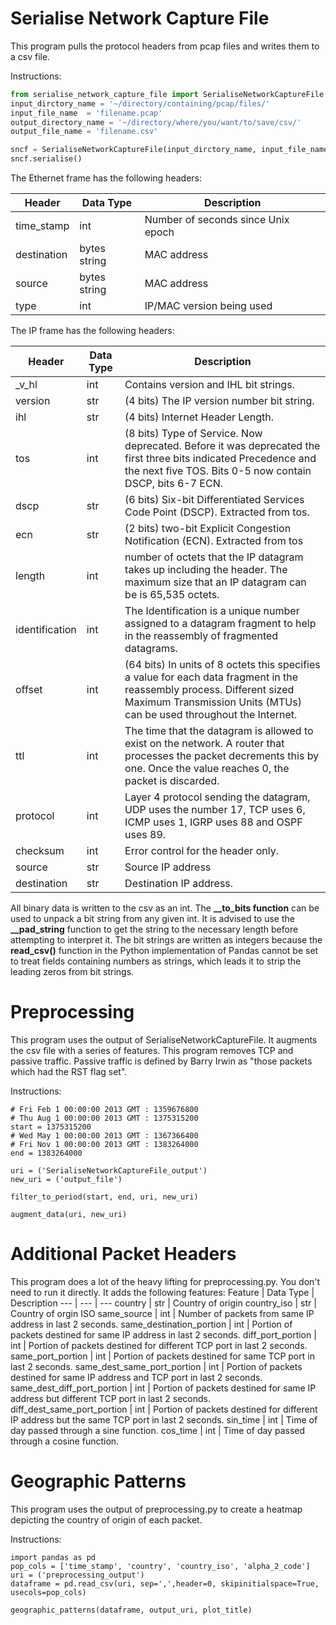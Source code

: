 <h1>Serialise Network Capture File</h1>

This program pulls the protocol headers from pcap files and writes them to
a csv file.

Instructions:
```python
from serialise_network_capture_file import SerialiseNetworkCaptureFile
input_dirctory_name = '~/directory/containing/pcap/files/'
input_file_name  = 'filename.pcap'
output_directory_name = '~/directory/where/you/want/to/save/csv/'
output_file_name = 'filename.csv'

sncf = SerialiseNetworkCaptureFile(input_dirctory_name, input_file_name, output_directory_name, output_file_name)
sncf.serialise()
```


The Ethernet frame has the following headers:

Header | Data Type | Description
---------- | ---------- | ----------------
time_stamp | int |Number of seconds since Unix epoch
destination | bytes string | MAC address
source | bytes string | MAC address
type | int | IP/MAC version being used

The IP frame has the following headers:

Header | Data Type | Description
--- | --- | ---     
_v_hl | int | Contains version and IHL bit strings.
version | str | (4 bits) The IP version number bit string.
ihl | str  | (4 bits) Internet Header Length.
tos | int | (8 bits) Type of Service. Now deprecated. Before it was deprecated the first three bits indicated Precedence and the next five TOS. Bits 0-5 now contain DSCP, bits 6-7 ECN.
dscp | str | (6 bits) Six-bit Differentiated Services Code Point (DSCP). Extracted from tos.
ecn | str | (2 bits) two-bit Explicit Congestion Notification (ECN). Extracted from tos
length | int | number of octets that the IP datagram takes up including the header. The maximum size that an IP datagram can be is 65,535 octets.
identification | int | The Identification is a unique number assigned to a datagram fragment to help in the reassembly of fragmented datagrams.
offset | int | (64 bits) In units of 8 octets this specifies a value for each data fragment in the reassembly process. Different sized Maximum Transmission Units (MTUs) can be used throughout the Internet.
ttl | int | The time that the datagram is allowed to exist on the network. A router that processes the packet decrements this by one. Once the value reaches 0, the packet is discarded.
protocol | int | Layer 4 protocol sending the datagram, UDP uses the number 17, TCP uses 6, ICMP uses 1, IGRP uses 88 and OSPF uses 89.
checksum | int | Error control for the header only.
source | str | Source IP address
destination | str | Destination IP address.

All binary data is written to the csv as an int. The **__to_bits function** can be used to unpack a bit string from any given int. 
It is advised to use the **__pad_string** function to get the string to the necessary length before attempting to interpret it. The bit strings are written as integers because the **read_csv()** function in the Python implementation of Pandas cannot be set to treat fields containing numbers as strings, which leads it to strip the leading zeros from bit strings.

<h1>Preprocessing</h1>

This program uses the output of SerialiseNetworkCaptureFile. It augments the csv file with a series of features. This program removes TCP and passive traffic. Passive traffic is defined by Barry Irwin as "those packets which had the RST flag set". 



Instructions:
```
# Fri Feb 1 00:00:00 2013 GMT : 1359676800
# Thu Aug 1 00:00:00 2013 GMT : 1375315200
start = 1375315200
# Wed May 1 00:00:00 2013 GMT : 1367366400
# Fri Nov 1 00:00:00 2013 GMT : 1383264000
end = 1383264000

uri = ('SerialiseNetworkCaptureFile_output')
new_uri = ('output_file')

filter_to_period(start, end, uri, new_uri)

augment_data(uri, new_uri)
```
<h1>Additional Packet Headers</h1>
This program does a lot of the heavy lifting for preprocessing.py. You don't need to run it directly.
It adds the following features:
Feature | Data Type | Description
--- | --- | ---     
country | str | Country of origin
country_iso | str | Country of orgin ISO
same_source | int | Number of packets from same IP address in last 2 seconds.
same_destination_portion | int | Portion of packets destined for same IP address in last 2 seconds.
diff_port_portion | int | Portion of packets destined for different TCP port in last 2 seconds.
same_port_portion | int | Portion of packets destined for same TCP port in last 2 seconds.
same_dest_same_port_portion | int | Portion of packets destined for same IP address and TCP port in last 2 seconds.
same_dest_diff_port_portion | int | Portion of packets destined for same IP address  but different TCP port in last 2 seconds.
diff_dest_same_port_portion | int | Portion of packets destined for different IP address but the same TCP port in last 2 seconds.
sin_time | int | Time of day passed through a sine function.
cos_time | int | Time of day passed through a cosine function.

<h1>Geographic Patterns</h1>

This program uses the output of preprocessing.py to create a heatmap depicting the country of origin of each packet.

Instructions:

```
import pandas as pd
pop_cols = ['time_stamp', 'country', 'country_iso', 'alpha_2_code']
uri = ('preprocessing_output')
dataframe = pd.read_csv(uri, sep=',',header=0, skipinitialspace=True, usecols=pop_cols)

geographic_patterns(dataframe, output_uri, plot_title)

```

